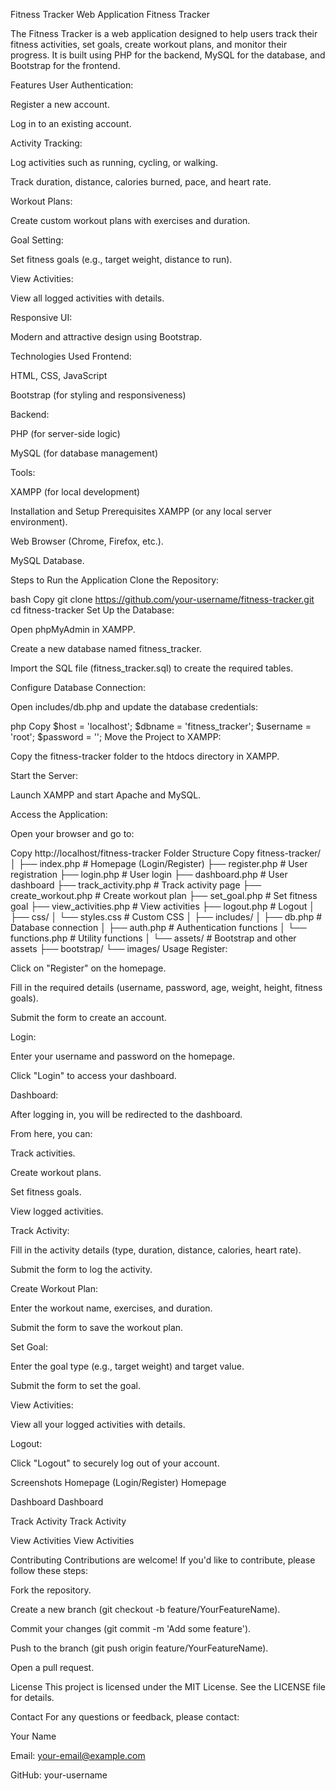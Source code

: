 Fitness Tracker Web Application
Fitness Tracker

The Fitness Tracker is a web application designed to help users track their fitness activities, set goals, create workout plans, and monitor their progress. It is built using PHP for the backend, MySQL for the database, and Bootstrap for the frontend.

Features
User Authentication:

Register a new account.

Log in to an existing account.

Activity Tracking:

Log activities such as running, cycling, or walking.

Track duration, distance, calories burned, pace, and heart rate.

Workout Plans:

Create custom workout plans with exercises and duration.

Goal Setting:

Set fitness goals (e.g., target weight, distance to run).

View Activities:

View all logged activities with details.

Responsive UI:

Modern and attractive design using Bootstrap.

Technologies Used
Frontend:

HTML, CSS, JavaScript

Bootstrap (for styling and responsiveness)

Backend:

PHP (for server-side logic)

MySQL (for database management)

Tools:

XAMPP (for local development)

Installation and Setup
Prerequisites
XAMPP (or any local server environment).

Web Browser (Chrome, Firefox, etc.).

MySQL Database.

Steps to Run the Application
Clone the Repository:

bash
Copy
git clone https://github.com/your-username/fitness-tracker.git
cd fitness-tracker
Set Up the Database:

Open phpMyAdmin in XAMPP.

Create a new database named fitness_tracker.

Import the SQL file (fitness_tracker.sql) to create the required tables.

Configure Database Connection:

Open includes/db.php and update the database credentials:

php
Copy
$host = 'localhost';
$dbname = 'fitness_tracker';
$username = 'root';
$password = '';
Move the Project to XAMPP:

Copy the fitness-tracker folder to the htdocs directory in XAMPP.

Start the Server:

Launch XAMPP and start Apache and MySQL.

Access the Application:

Open your browser and go to:

Copy
http://localhost/fitness-tracker
Folder Structure
Copy
fitness-tracker/
│
├── index.php              # Homepage (Login/Register)
├── register.php           # User registration
├── login.php              # User login
├── dashboard.php          # User dashboard
├── track_activity.php     # Track activity page
├── create_workout.php     # Create workout plan
├── set_goal.php           # Set fitness goal
├── view_activities.php    # View activities
├── logout.php             # Logout
│
├── css/
│   └── styles.css         # Custom CSS
│
├── includes/
│   ├── db.php             # Database connection
│   ├── auth.php           # Authentication functions
│   └── functions.php      # Utility functions
│
└── assets/                # Bootstrap and other assets
    ├── bootstrap/
    └── images/
Usage
Register:

Click on "Register" on the homepage.

Fill in the required details (username, password, age, weight, height, fitness goals).

Submit the form to create an account.

Login:

Enter your username and password on the homepage.

Click "Login" to access your dashboard.

Dashboard:

After logging in, you will be redirected to the dashboard.

From here, you can:

Track activities.

Create workout plans.

Set fitness goals.

View logged activities.

Track Activity:

Fill in the activity details (type, duration, distance, calories, heart rate).

Submit the form to log the activity.

Create Workout Plan:

Enter the workout name, exercises, and duration.

Submit the form to save the workout plan.

Set Goal:

Enter the goal type (e.g., target weight) and target value.

Submit the form to set the goal.

View Activities:

View all your logged activities with details.

Logout:

Click "Logout" to securely log out of your account.

Screenshots
Homepage (Login/Register)
Homepage

Dashboard
Dashboard

Track Activity
Track Activity

View Activities
View Activities

Contributing
Contributions are welcome! If you'd like to contribute, please follow these steps:

Fork the repository.

Create a new branch (git checkout -b feature/YourFeatureName).

Commit your changes (git commit -m 'Add some feature').

Push to the branch (git push origin feature/YourFeatureName).

Open a pull request.

License
This project is licensed under the MIT License. See the LICENSE file for details.

Contact
For any questions or feedback, please contact:

Your Name

Email: your-email@example.com

GitHub: your-username
